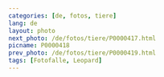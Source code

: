 ```yaml
---
categories: [de, fotos, tiere]
lang: de
layout: photo
next_photo: /de/fotos/tiere/P0000417.html
picname: P0000418
prev_photo: /de/fotos/tiere/P0000419.html
tags: [Fotofalle, Leopard]
---
```

